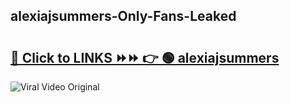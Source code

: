 
 ## alexiajsummers-Only-Fans-Leaked

# <h2><a href="https://clipsfans.com/alexiajsummers&ref=git">🔗 Click to LINKS ⏩⏩ 👉 🟢 alexiajsummers </a></h2>

<a href="https://clipsfans.com/alexiajsummers&ref=git" rel="nofollow" data-target="animated-image.originalLink"><img src="https://i.ibb.co.com/xMMVF88/686577567.gif" alt="Viral Video Original" style="max-width: 100%; display: inline-block;" data-target="animated-image.originalImage"></a>
